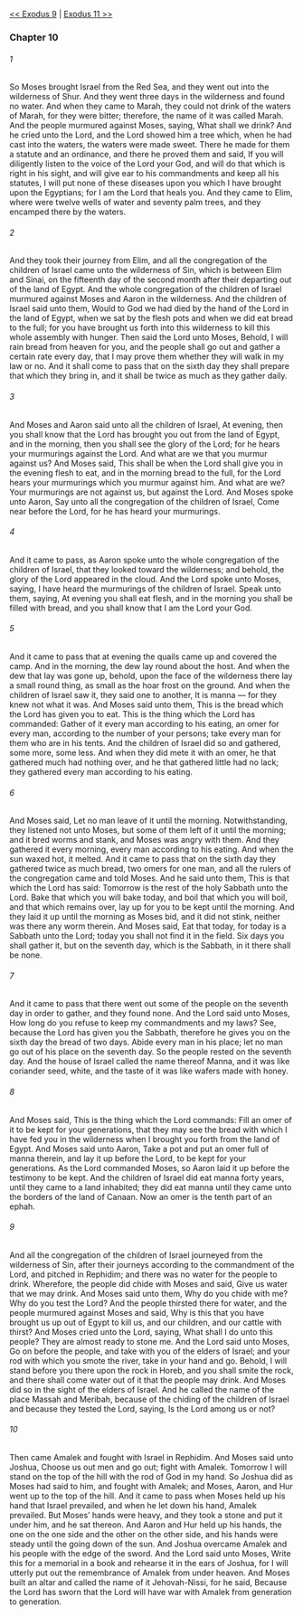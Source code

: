 [<< Exodus 9](Exodus%209.md)  |  [Exodus 11 >>](Exodus%2011.md)

### Chapter 10
###### 1
So Moses brought Israel from the Red Sea, and they went out into the wilderness of Shur. And they went three days in the wilderness and found no water. And when they came to Marah, they could not drink of the waters of Marah, for they were bitter; therefore, the name of it was called Marah. And the people murmured against Moses, saying, What shall we drink? And he cried unto the Lord, and the Lord showed him a tree which, when he had cast into the waters, the waters were made sweet. There he made for them a statute and an ordinance, and there he proved them and said, If you will diligently listen to the voice of the Lord your God, and will do that which is right in his sight, and will give ear to his commandments and keep all his statutes, I will put none of these diseases upon you which I have brought upon the Egyptians; for I am the Lord that heals you. And they came to Elim, where were twelve wells of water and seventy palm trees, and they encamped there by the waters.

###### 2
And they took their journey from Elim, and all the congregation of the children of Israel came unto the wilderness of Sin, which is between Elim and Sinai, on the fifteenth day of the second month after their departing out of the land of Egypt. And the whole congregation of the children of Israel murmured against Moses and Aaron in the wilderness. And the children of Israel said unto them, Would to God we had died by the hand of the Lord in the land of Egypt, when we sat by the flesh pots and when we did eat bread to the full; for you have brought us forth into this wilderness to kill this whole assembly with hunger. Then said the Lord unto Moses, Behold, I will rain bread from heaven for you, and the people shall go out and gather a certain rate every day, that I may prove them whether they will walk in my law or no. And it shall come to pass that on the sixth day they shall prepare that which they bring in, and it shall be twice as much as they gather daily.

###### 3
And Moses and Aaron said unto all the children of Israel, At evening, then you shall know that the Lord has brought you out from the land of Egypt, and in the morning, then you shall see the glory of the Lord; for he hears your murmurings against the Lord. And what are we that you murmur against us? And Moses said, This shall be when the Lord shall give you in the evening flesh to eat, and in the morning bread to the full, for the Lord hears your murmurings which you murmur against him. And what are we? Your murmurings are not against us, but against the Lord. And Moses spoke unto Aaron, Say unto all the congregation of the children of Israel, Come near before the Lord, for he has heard your murmurings.

###### 4
And it came to pass, as Aaron spoke unto the whole congregation of the children of Israel, that they looked toward the wilderness; and behold, the glory of the Lord appeared in the cloud. And the Lord spoke unto Moses, saying, I have heard the murmurings of the children of Israel. Speak unto them, saying, At evening you shall eat flesh, and in the morning you shall be filled with bread, and you shall know that I am the Lord your God.

###### 5
And it came to pass that at evening the quails came up and covered the camp. And in the morning, the dew lay round about the host. And when the dew that lay was gone up, behold, upon the face of the wilderness there lay a small round thing, as small as the hoar frost on the ground. And when the children of Israel saw it, they said one to another, It is manna — for they knew not what it was. And Moses said unto them, This is the bread which the Lord has given you to eat. This is the thing which the Lord has commanded: Gather of it every man according to his eating, an omer for every man, according to the number of your persons; take every man for them who are in his tents. And the children of Israel did so and gathered, some more, some less. And when they did mete it with an omer, he that gathered much had nothing over, and he that gathered little had no lack; they gathered every man according to his eating.

###### 6
And Moses said, Let no man leave of it until the morning. Notwithstanding, they listened not unto Moses, but some of them left of it until the morning; and it bred worms and stank, and Moses was angry with them. And they gathered it every morning, every man according to his eating. And when the sun waxed hot, it melted. And it came to pass that on the sixth day they gathered twice as much bread, two omers for one man, and all the rulers of the congregation came and told Moses. And he said unto them, This is that which the Lord has said: Tomorrow is the rest of the holy Sabbath unto the Lord. Bake that which you will bake today, and boil that which you will boil, and that which remains over, lay up for you to be kept until the morning. And they laid it up until the morning as Moses bid, and it did not stink, neither was there any worm therein. And Moses said, Eat that today, for today is a Sabbath unto the Lord; today you shall not find it in the field. Six days you shall gather it, but on the seventh day, which is the Sabbath, in it there shall be none.

###### 7
And it came to pass that there went out some of the people on the seventh day in order to gather, and they found none. And the Lord said unto Moses, How long do you refuse to keep my commandments and my laws? See, because the Lord has given you the Sabbath, therefore he gives you on the sixth day the bread of two days. Abide every man in his place; let no man go out of his place on the seventh day. So the people rested on the seventh day. And the house of Israel called the name thereof Manna, and it was like coriander seed, white, and the taste of it was like wafers made with honey.

###### 8
And Moses said, This is the thing which the Lord commands: Fill an omer of it to be kept for your generations, that they may see the bread with which I have fed you in the wilderness when I brought you forth from the land of Egypt. And Moses said unto Aaron, Take a pot and put an omer full of manna therein, and lay it up before the Lord, to be kept for your generations. As the Lord commanded Moses, so Aaron laid it up before the testimony to be kept. And the children of Israel did eat manna forty years, until they came to a land inhabited; they did eat manna until they came unto the borders of the land of Canaan. Now an omer is the tenth part of an ephah.

###### 9
And all the congregation of the children of Israel journeyed from the wilderness of Sin, after their journeys according to the commandment of the Lord, and pitched in Rephidim; and there was no water for the people to drink. Wherefore, the people did chide with Moses and said, Give us water that we may drink. And Moses said unto them, Why do you chide with me? Why do you test the Lord? And the people thirsted there for water, and the people murmured against Moses and said, Why is this that you have brought us up out of Egypt to kill us, and our children, and our cattle with thirst? And Moses cried unto the Lord, saying, What shall I do unto this people? They are almost ready to stone me. And the Lord said unto Moses, Go on before the people, and take with you of the elders of Israel; and your rod with which you smote the river, take in your hand and go. Behold, I will stand before you there upon the rock in Horeb, and you shall smite the rock, and there shall come water out of it that the people may drink. And Moses did so in the sight of the elders of Israel. And he called the name of the place Massah and Meribah, because of the chiding of the children of Israel and because they tested the Lord, saying, Is the Lord among us or not?

###### 10
Then came Amalek and fought with Israel in Rephidim. And Moses said unto Joshua, Choose us out men and go out; fight with Amalek. Tomorrow I will stand on the top of the hill with the rod of God in my hand. So Joshua did as Moses had said to him, and fought with Amalek; and Moses, Aaron, and Hur went up to the top of the hill. And it came to pass when Moses held up his hand that Israel prevailed, and when he let down his hand, Amalek prevailed. But Moses’ hands were heavy, and they took a stone and put it under him, and he sat thereon. And Aaron and Hur held up his hands, the one on the one side and the other on the other side, and his hands were steady until the going down of the sun. And Joshua overcame Amalek and his people with the edge of the sword. And the Lord said unto Moses, Write this for a memorial in a book and rehearse it in the ears of Joshua, for I will utterly put out the remembrance of Amalek from under heaven. And Moses built an altar and called the name of it Jehovah-Nissi, for he said, Because the Lord has sworn that the Lord will have war with Amalek from generation to generation.